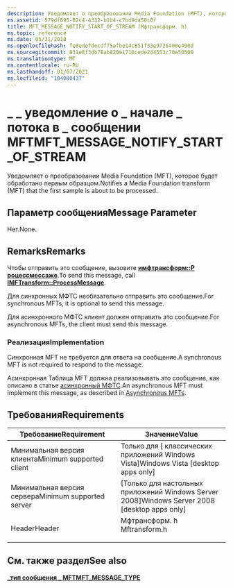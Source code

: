 ```yaml
---
description: Уведомляет о преобразовании Media Foundation (MFT), которое будет обработано первым образцом.
ms.assetid: 579df695-02c4-4332-b1b4-c7bd9da50c0f
title: MFT_MESSAGE_NOTIFY_START_OF_STREAM (Мфтрансформ. h)
ms.topic: reference
ms.date: 05/31/2018
ms.openlocfilehash: fe0edefdecdf75afbe14c851f33e9726400e490d
ms.sourcegitcommit: 831e8f3db78ab820e1710cede244553c70e50500
ms.translationtype: MT
ms.contentlocale: ru-RU
ms.lasthandoff: 01/07/2021
ms.locfileid: "104080437"
---
```

# <a name="mft_message_notify_start_of_stream"></a><span data-ttu-id="e8177-103">\_ \_ уведомление о \_ начале \_ потока в \_ сообщении MFT</span><span class="sxs-lookup"><span data-stu-id="e8177-103">MFT\_MESSAGE\_NOTIFY\_START\_OF\_STREAM</span></span>

<span data-ttu-id="e8177-104">Уведомляет о преобразовании Media Foundation (MFT), которое будет обработано первым образцом.</span><span class="sxs-lookup"><span data-stu-id="e8177-104">Notifies a Media Foundation transform (MFT) that the first sample is about to be processed.</span></span>

## <a name="message-parameter"></a><span data-ttu-id="e8177-105">Параметр сообщения</span><span class="sxs-lookup"><span data-stu-id="e8177-105">Message Parameter</span></span>

<span data-ttu-id="e8177-106">Нет.</span><span class="sxs-lookup"><span data-stu-id="e8177-106">None.</span></span>

## <a name="remarks"></a><span data-ttu-id="e8177-107">Remarks</span><span class="sxs-lookup"><span data-stu-id="e8177-107">Remarks</span></span>

<span data-ttu-id="e8177-108">Чтобы отправить это сообщение, вызовите [**имфтрансформ::P роцессмессаже**](/windows/desktop/api/mftransform/nf-mftransform-imftransform-processmessage).</span><span class="sxs-lookup"><span data-stu-id="e8177-108">To send this message, call [**IMFTransform::ProcessMessage**](/windows/desktop/api/mftransform/nf-mftransform-imftransform-processmessage).</span></span>

<span data-ttu-id="e8177-109">Для синхронных МФТС необязательно отправить это сообщение.</span><span class="sxs-lookup"><span data-stu-id="e8177-109">For synchronous MFTs, it is optional to send this message.</span></span>

<span data-ttu-id="e8177-110">Для асинхронного МФТС клиент должен отправить это сообщение.</span><span class="sxs-lookup"><span data-stu-id="e8177-110">For asynchronous MFTs, the client must send this message.</span></span>

### <a name="implementation"></a><span data-ttu-id="e8177-111">Реализация</span><span class="sxs-lookup"><span data-stu-id="e8177-111">Implementation</span></span>

<span data-ttu-id="e8177-112">Синхронная MFT не требуется для ответа на сообщение.</span><span class="sxs-lookup"><span data-stu-id="e8177-112">A synchronous MFT is not required to respond to the message.</span></span>

<span data-ttu-id="e8177-113">Асинхронная Таблица MFT должна реализовывать это сообщение, как описано в статье [асинхронный МФТС](asynchronous-mfts.md).</span><span class="sxs-lookup"><span data-stu-id="e8177-113">An asynchronous MFT must implement this message, as described in [Asynchronous MFTs](asynchronous-mfts.md).</span></span>

## <a name="requirements"></a><span data-ttu-id="e8177-114">Требования</span><span class="sxs-lookup"><span data-stu-id="e8177-114">Requirements</span></span>



| <span data-ttu-id="e8177-115">Требование</span><span class="sxs-lookup"><span data-stu-id="e8177-115">Requirement</span></span> | <span data-ttu-id="e8177-116">Значение</span><span class="sxs-lookup"><span data-stu-id="e8177-116">Value</span></span> |
|-------------------------------------|------------------------------------------------------------------------------------------|
| <span data-ttu-id="e8177-117">Минимальная версия клиента</span><span class="sxs-lookup"><span data-stu-id="e8177-117">Minimum supported client</span></span><br/> | <span data-ttu-id="e8177-118">Только для \[ классических приложений Windows Vista\]</span><span class="sxs-lookup"><span data-stu-id="e8177-118">Windows Vista \[desktop apps only\]</span></span><br/>                                           |
| <span data-ttu-id="e8177-119">Минимальная версия сервера</span><span class="sxs-lookup"><span data-stu-id="e8177-119">Minimum supported server</span></span><br/> | <span data-ttu-id="e8177-120">\[Только для настольных приложений Windows Server 2008\]</span><span class="sxs-lookup"><span data-stu-id="e8177-120">Windows Server 2008 \[desktop apps only\]</span></span><br/>                                     |
| <span data-ttu-id="e8177-121">Header</span><span class="sxs-lookup"><span data-stu-id="e8177-121">Header</span></span><br/>                   | <dl> <span data-ttu-id="e8177-122"><dt>Мфтрансформ. h</dt></span><span class="sxs-lookup"><span data-stu-id="e8177-122"><dt>Mftransform.h</dt></span></span> </dl> |



## <a name="see-also"></a><span data-ttu-id="e8177-123">См. также раздел</span><span class="sxs-lookup"><span data-stu-id="e8177-123">See also</span></span>

<dl> <dt>

[<span data-ttu-id="e8177-124">**\_тип сообщения \_ MFT**</span><span class="sxs-lookup"><span data-stu-id="e8177-124">**MFT\_MESSAGE\_TYPE**</span></span>](/windows/desktop/api/mftransform/ne-mftransform-mft_message_type)
</dt> </dl>

 

 




